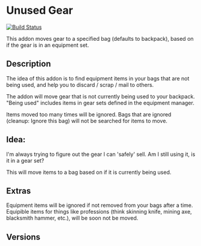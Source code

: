 # Unused Gear

[![Build Status](https://travis-ci.org/opussf/UnusedGear.svg?branch=master)](https://travis-ci.org/opussf/UnusedGear)

This addon moves gear to a specified bag (defaults to backpack), based on if the gear is in an equipment set.

## Description

The idea of this addon is to find equipment items in your bags that are not being used, and help you to discard / scrap / mail to others.


The addon will move gear that is not currently being used to your backpack.  "Being used" includes items in gear sets defined in the equipment manager.


Items moved too many times will be ignored.  Bags that are ignored (cleanup: Ignore this bag) will not be searched for items to move.


## Idea:
I'm always trying to figure out the gear I can 'safely' sell.
Am I still using it, is it in a gear set?

This will move items to a bag based on if it is currently being used.

## Extras

Equipment items will be ignored if not removed from your bags after a time.
Equipible items for things like professions (think skinning knife, mining axe, blacksmith hammer, etc.), will be soon not be moved.



## Versions

